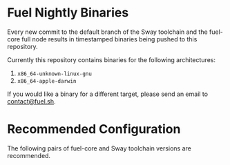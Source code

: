 # Fuel Nightly Binaries

Every new commit to the default branch of the Sway toolchain and the fuel-core full node results in timestamped binaries being pushed to this repository.

Currently this repository contains binaries for the following architectures:

1. `x86_64-unknown-linux-gnu`
1. `x86_64-apple-darwin`

If you would like a binary for a different target, please send an email to contact@fuel.sh.

# Recommended Configuration

The following pairs of fuel-core and Sway toolchain versions are recommended.
